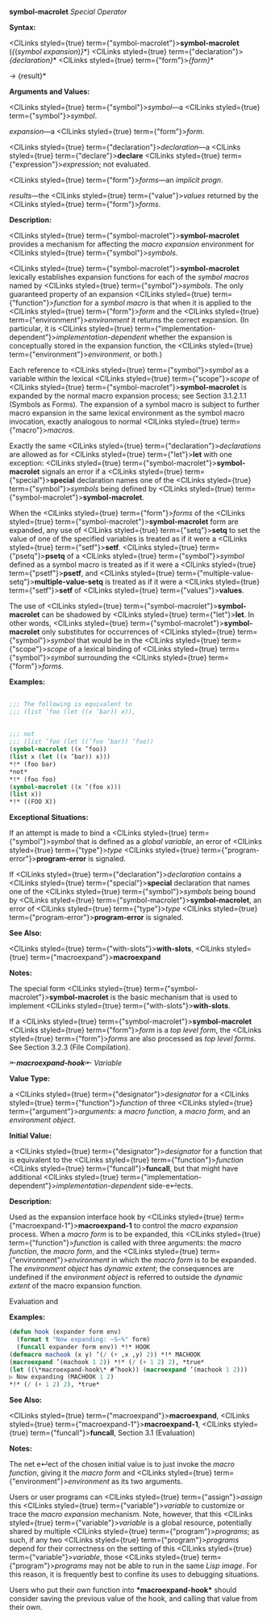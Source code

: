 **symbol-macrolet** *Special Operator* 



**Syntax:** 



<ClLinks styled={true} term={"symbol-macrolet"}><b>symbol-macrolet</b></ClLinks> (*\{*(*symbol expansion*)*\}*\*) <ClLinks styled={true} term={"declaration"}><i>\{declaration\}</i></ClLinks>\* <ClLinks styled={true} term={"form"}><i>\{form\}</i></ClLinks>\* 



→ \{result\}\* 



**Arguments and Values:** 



<ClLinks styled={true} term={"symbol"}><i>symbol</i></ClLinks>—a <ClLinks styled={true} term={"symbol"}><i>symbol</i></ClLinks>. 



*expansion*—a <ClLinks styled={true} term={"form"}><i>form</i></ClLinks>. 



<ClLinks styled={true} term={"declaration"}><i>declaration</i></ClLinks>—a <ClLinks styled={true} term={"declare"}><b>declare</b></ClLinks> <ClLinks styled={true} term={"expression"}><i>expression</i></ClLinks>; not evaluated. 



<ClLinks styled={true} term={"form"}><i>forms</i></ClLinks>—an *implicit progn*. 



*results*—the <ClLinks styled={true} term={"value"}><i>values</i></ClLinks> returned by the <ClLinks styled={true} term={"form"}><i>forms</i></ClLinks>. 



**Description:** 



<ClLinks styled={true} term={"symbol-macrolet"}><b>symbol-macrolet</b></ClLinks> provides a mechanism for affecting the *macro expansion* environment for <ClLinks styled={true} term={"symbol"}><i>symbols</i></ClLinks>. 



<ClLinks styled={true} term={"symbol-macrolet"}><b>symbol-macrolet</b></ClLinks> lexically establishes expansion functions for each of the *symbol macros* named by <ClLinks styled={true} term={"symbol"}><i>symbols</i></ClLinks>. The only guaranteed property of an expansion <ClLinks styled={true} term={"function"}><i>function</i></ClLinks> for a *symbol macro* is that when it is applied to the <ClLinks styled={true} term={"form"}><i>form</i></ClLinks> and the <ClLinks styled={true} term={"environment"}><i>environment</i></ClLinks> it returns the correct expansion. (In particular, it is <ClLinks styled={true} term={"implementation-dependent"}><i>implementation-dependent</i></ClLinks> whether the expansion is conceptually stored in the expansion function, the <ClLinks styled={true} term={"environment"}><i>environment</i></ClLinks>, or both.) 



Each reference to <ClLinks styled={true} term={"symbol"}><i>symbol</i></ClLinks> as a variable within the lexical <ClLinks styled={true} term={"scope"}><i>scope</i></ClLinks> of <ClLinks styled={true} term={"symbol-macrolet"}><b>symbol-macrolet</b></ClLinks> is expanded by the normal macro expansion process; see Section 3.1.2.1.1 (Symbols as Forms). The expansion of a symbol macro is subject to further macro expansion in the same lexical environment as the symbol macro invocation, exactly analogous to normal <ClLinks styled={true} term={"macro"}><i>macros</i></ClLinks>. 



Exactly the same <ClLinks styled={true} term={"declaration"}><i>declarations</i></ClLinks> are allowed as for <ClLinks styled={true} term={"let"}><b>let</b></ClLinks> with one exception: <ClLinks styled={true} term={"symbol-macrolet"}><b>symbol-macrolet</b></ClLinks> signals an error if a <ClLinks styled={true} term={"special"}><b>special</b></ClLinks> declaration names one of the <ClLinks styled={true} term={"symbol"}><i>symbols</i></ClLinks> being defined by <ClLinks styled={true} term={"symbol-macrolet"}><b>symbol-macrolet</b></ClLinks>. 



When the <ClLinks styled={true} term={"form"}><i>forms</i></ClLinks> of the <ClLinks styled={true} term={"symbol-macrolet"}><b>symbol-macrolet</b></ClLinks> form are expanded, any use of <ClLinks styled={true} term={"setq"}><b>setq</b></ClLinks> to set the value of one of the specified variables is treated as if it were a <ClLinks styled={true} term={"setf"}><b>setf</b></ClLinks>. <ClLinks styled={true} term={"psetq"}><b>psetq</b></ClLinks> of a <ClLinks styled={true} term={"symbol"}><i>symbol</i></ClLinks> defined as a symbol macro is treated as if it were a <ClLinks styled={true} term={"psetf"}><b>psetf</b></ClLinks>, and <ClLinks styled={true} term={"multiple-value-setq"}><b>multiple-value-setq</b></ClLinks> is treated as if it were a <ClLinks styled={true} term={"setf"}><b>setf</b></ClLinks> of <ClLinks styled={true} term={"values"}><b>values</b></ClLinks>. 



The use of <ClLinks styled={true} term={"symbol-macrolet"}><b>symbol-macrolet</b></ClLinks> can be shadowed by <ClLinks styled={true} term={"let"}><b>let</b></ClLinks>. In other words, <ClLinks styled={true} term={"symbol-macrolet"}><b>symbol-macrolet</b></ClLinks> only substitutes for occurrences of <ClLinks styled={true} term={"symbol"}><i>symbol</i></ClLinks> that would be in the <ClLinks styled={true} term={"scope"}><i>scope</i></ClLinks> of a lexical binding of <ClLinks styled={true} term={"symbol"}><i>symbol</i></ClLinks> surrounding the <ClLinks styled={true} term={"form"}><i>forms</i></ClLinks>. 



**Examples:**
```lisp
 
;;; The following is equivalent to 
;;; (list ’foo (let ((x ’bar)) x)), 
 
 
;;; not 
;;; (list ’foo (let ((’foo ’bar)) ’foo)) 
(symbol-macrolet ((x ’foo)) 
(list x (let ((x ’bar)) x))) 
*!* (foo bar) 
*not* 
*!* (foo foo) 
(symbol-macrolet ((x ’(foo x))) 
(list x)) 
*!* ((FOO X)) 
```
**Exceptional Situations:** 



If an attempt is made to bind a <ClLinks styled={true} term={"symbol"}><i>symbol</i></ClLinks> that is defined as a *global variable*, an error of <ClLinks styled={true} term={"type"}><i>type</i></ClLinks> <ClLinks styled={true} term={"program-error"}><b>program-error</b></ClLinks> is signaled. 



If <ClLinks styled={true} term={"declaration"}><i>declaration</i></ClLinks> contains a <ClLinks styled={true} term={"special"}><b>special</b></ClLinks> declaration that names one of the <ClLinks styled={true} term={"symbol"}><i>symbols</i></ClLinks> being bound by <ClLinks styled={true} term={"symbol-macrolet"}><b>symbol-macrolet</b></ClLinks>, an error of <ClLinks styled={true} term={"type"}><i>type</i></ClLinks> <ClLinks styled={true} term={"program-error"}><b>program-error</b></ClLinks> is signaled. 



**See Also:** 



<ClLinks styled={true} term={"with-slots"}><b>with-slots</b></ClLinks>, <ClLinks styled={true} term={"macroexpand"}><b>macroexpand</b></ClLinks> 



**Notes:** 



The special form <ClLinks styled={true} term={"symbol-macrolet"}><b>symbol-macrolet</b></ClLinks> is the basic mechanism that is used to implement <ClLinks styled={true} term={"with-slots"}><b>with-slots</b></ClLinks>. 



If a <ClLinks styled={true} term={"symbol-macrolet"}><b>symbol-macrolet</b></ClLinks> <ClLinks styled={true} term={"form"}><i>form</i></ClLinks> is a *top level form*, the <ClLinks styled={true} term={"form"}><i>forms</i></ClLinks> are also processed as *top level forms*. See Section 3.2.3 (File Compilation). 



*⇤***macroexpand-hook***⇤ Variable* 



**Value Type:** 



a <ClLinks styled={true} term={"designator"}><i>designator</i></ClLinks> for a <ClLinks styled={true} term={"function"}><i>function</i></ClLinks> of three <ClLinks styled={true} term={"argument"}><i>arguments</i></ClLinks>: a *macro function*, a *macro form*, and an *environment object*. 



**Initial Value:** 



a <ClLinks styled={true} term={"designator"}><i>designator</i></ClLinks> for a function that is equivalent to the <ClLinks styled={true} term={"function"}><i>function</i></ClLinks> <ClLinks styled={true} term={"funcall"}><b>funcall</b></ClLinks>, but that might have additional <ClLinks styled={true} term={"implementation-dependent"}><i>implementation-dependent</i></ClLinks> side-e↵ects. 



**Description:** 



Used as the expansion interface hook by <ClLinks styled={true} term={"macroexpand-1"}><b>macroexpand-1</b></ClLinks> to control the *macro expansion* process. When a *macro form* is to be expanded, this <ClLinks styled={true} term={"function"}><i>function</i></ClLinks> is called with three arguments: the *macro function*, the *macro form*, and the <ClLinks styled={true} term={"environment"}><i>environment</i></ClLinks> in which the *macro form* is to be expanded. The *environment object* has *dynamic extent*; the consequences are undefined if the *environment object* is referred to outside the *dynamic extent* of the macro expansion function. 



Evaluation and 



 



 



**Examples:**
```lisp
(defun hook (expander form env) 
  (format t "Now expanding: ~S~%" form) 
  (funcall expander form env)) *!* HOOK 
(defmacro machook (x y) ‘(/ (+ ,x ,y) 2)) *!* MACHOOK 
(macroexpand ’(machook 1 2)) *!* (/ (+ 1 2) 2), *true* 
(let ((\*macroexpand-hook\* #’hook)) (macroexpand ’(machook 1 2))) 
▷ Now expanding (MACHOOK 1 2) 
*!* (/ (+ 1 2) 2), *true* 
```
**See Also:** 



<ClLinks styled={true} term={"macroexpand"}><b>macroexpand</b></ClLinks>, <ClLinks styled={true} term={"macroexpand-1"}><b>macroexpand-1</b></ClLinks>, <ClLinks styled={true} term={"funcall"}><b>funcall</b></ClLinks>, Section 3.1 (Evaluation) 



**Notes:** 



The net e↵ect of the chosen initial value is to just invoke the *macro function*, giving it the *macro form* and <ClLinks styled={true} term={"environment"}><i>environment</i></ClLinks> as its two arguments. 



Users or user programs can <ClLinks styled={true} term={"assign"}><i>assign</i></ClLinks> this <ClLinks styled={true} term={"variable"}><i>variable</i></ClLinks> to customize or trace the *macro expansion* mechanism. Note, however, that this <ClLinks styled={true} term={"variable"}><i>variable</i></ClLinks> is a global resource, potentially shared by multiple <ClLinks styled={true} term={"program"}><i>programs</i></ClLinks>; as such, if any two <ClLinks styled={true} term={"program"}><i>programs</i></ClLinks> depend for their correctness on the setting of this <ClLinks styled={true} term={"variable"}><i>variable</i></ClLinks>, those <ClLinks styled={true} term={"program"}><i>programs</i></ClLinks> may not be able to run in the same *Lisp image*. For this reason, it is frequently best to confine its uses to debugging situations. 



Users who put their own function into **\*macroexpand-hook\*** should consider saving the previous value of the hook, and calling that value from their own. 



